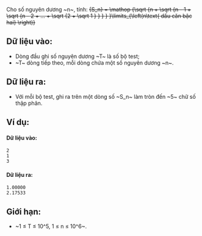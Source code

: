 Cho số nguyên dương ~n~, tính:
~~{S_n} = \mathop {\sqrt {n + \sqrt {n - 1 + \sqrt {n - 2 + ... + \sqrt {2 + \sqrt 1 } } } } }\limits_{\left(n\text{ dấu căn bậc hai} \right)}~~

## Dữ liệu vào:
- Dòng đầu ghi số nguyên dương ~T~ là số bộ test;
- ~T~ dòng tiếp theo, mỗi dòng chứa một số nguyên dương ~n~.

## Dữ liệu ra:
- Với mỗi bộ test, ghi ra trên một dòng số ~S_n~ làm tròn đến ~5~ chữ số thập phân.

## Ví dụ:
#### Dữ liệu vào:
```
2
1
3
```

#### Dữ liệu ra:
```
1.00000
2.17533
```

## Giới hạn:
- ~1 ≤ T ≤ 10^5, 1 ≤ n ≤ 10^6~.